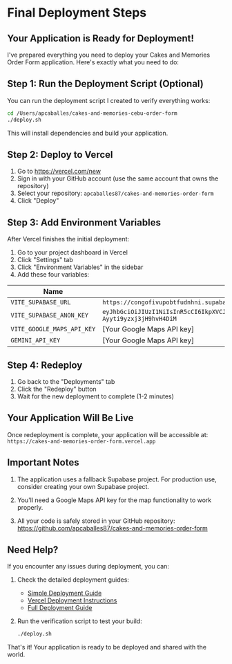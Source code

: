 # Final Deployment Steps

## Your Application is Ready for Deployment!

I've prepared everything you need to deploy your Cakes and Memories Order Form application. Here's exactly what you need to do:

## Step 1: Run the Deployment Script (Optional)

You can run the deployment script I created to verify everything works:

```bash
cd /Users/apcaballes/cakes-and-memories-cebu-order-form
./deploy.sh
```

This will install dependencies and build your application.

## Step 2: Deploy to Vercel

1. Go to https://vercel.com/new
2. Sign in with your GitHub account (use the same account that owns the repository)
3. Select your repository: `apcaballes87/cakes-and-memories-order-form`
4. Click "Deploy"

## Step 3: Add Environment Variables

After Vercel finishes the initial deployment:

1. Go to your project dashboard in Vercel
2. Click "Settings" tab
3. Click "Environment Variables" in the sidebar
4. Add these four variables:

| Name | Value |
|------|-------|
| `VITE_SUPABASE_URL` | `https://congofivupobtfudnhni.supabase.co` |
| `VITE_SUPABASE_ANON_KEY` | `eyJhbGciOiJIUzI1NiIsInR5cCI6IkpXVCJ9.eyJpc3MiOiJzdXBhYmFzZSIsInJlZiI6ImNvbmdvZml2dXBvYnRmdWRuaG5pIiwicm9sZSI6ImFub24iLCJpYXQiOjE2ODc1NjkyMTQsImV4cCI6MjAwMzE0NTIxNH0.y2jsrPWt7Q_016e1o8PkM-Ayyti9yzxj3jH9hvH4DiM` |
| `VITE_GOOGLE_MAPS_API_KEY` | [Your Google Maps API key] |
| `GEMINI_API_KEY` | [Your Google Maps API key] |

## Step 4: Redeploy

1. Go back to the "Deployments" tab
2. Click the "Redeploy" button
3. Wait for the new deployment to complete (1-2 minutes)

## Your Application Will Be Live

Once redeployment is complete, your application will be accessible at:
`https://cakes-and-memories-order-form.vercel.app`

## Important Notes

1. The application uses a fallback Supabase project. For production use, consider creating your own Supabase project.

2. You'll need a Google Maps API key for the map functionality to work properly.

3. All your code is safely stored in your GitHub repository: https://github.com/apcaballes87/cakes-and-memories-order-form

## Need Help?

If you encounter any issues during deployment, you can:

1. Check the detailed deployment guides:
   - [Simple Deployment Guide](SIMPLE_DEPLOYMENT_GUIDE.md)
   - [Vercel Deployment Instructions](VERCEL_DEPLOYMENT_INSTRUCTIONS.md)
   - [Full Deployment Guide](docs/DEPLOYMENT.md)

2. Run the verification script to test your build:
   ```bash
   ./deploy.sh
   ```

That's it! Your application is ready to be deployed and shared with the world.